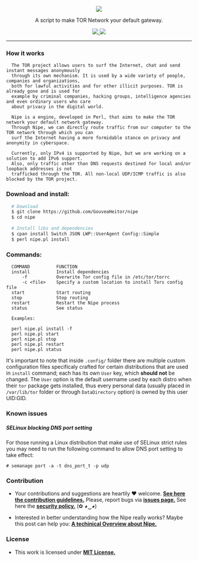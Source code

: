 <p align="center">
  <img src="https://heitorgouvea.me/images/publications/nipe-overview/logo.png">
  <p align="center">A script to make TOR Network your default gateway.</p>

  <p align="center">
    <a href="https://github.com/GouveaHeitor/nipe/blob/master/LICENSE.md">
      <img src="https://img.shields.io/badge/license-MIT-blue.svg">
    </a>
    <a href="https://github.com/GouveaHeitor/nipe/releases">
      <img src="https://img.shields.io/badge/version-0.9-blue.svg">
    </a>
  </p>
</p>

---


### How it works
```
  The TOR project allows users to surf the Internet, chat and send instant messages anonymously 
  through its own mechanism. It is used by a wide variety of people, companies and organizations, 
  both for lawful activities and for other illicit purposes. TOR is already gone and is used for 
  example by criminal companies, hacking groups, intelligence agencies and even ordinary users who care
  about privacy in the digital world. 
  
  Nipe is a engine, developed in Perl, that aims to make the TOR network your default network gateway. 
  Through Nipe, we can directly route traffic from our computer to the TOR network through which you can 
  surf the Internet having a more formidable stance on privacy and anonymity in cyberspace.
  
  Currently, only IPv4 is supported by Nipe, but we are working on a solution to add IPv6 support. 
  Also, only traffic other than DNS requests destined for local and/or loopback addresses is not 
  trafficked through the TOR. All non-local UDP/ICMP traffic is also blocked by the TOR project.
```


### Download and install:
```bash
  # Download
  $ git clone https://github.com/GouveaHeitor/nipe
  $ cd nipe
    
  # Install libs and dependencies
  $ cpan install Switch JSON LWP::UserAgent Config::Simple
  $ perl nipe.pl install
```

### Commands:
```
  COMMAND          FUNCTION
  install          Install dependencies
  	  -f           Overwrite Tor config file in /etc/tor/torrc
      -c <file>    Specify a custom location to install Tors config file
  start            Start routing
  stop             Stop routing
  restart          Restart the Nipe process
  status           See status

  Examples:

  perl nipe.pl install -f
  perl nipe.pl start
  perl nipe.pl stop
  perl nipe.pl restart
  perl nipe.pl status
```

It's important to note that inside `.config/` folder there are multiple custom configuration files specificaly
crafted for certain distributions that are used in `install` command; each has its own `User` key, which __should
not__ be changed. The `User` option is the default username used by each distro when their `tor` package gets
installed, thus every personal data (usually placed in `/var/lib/tor` folder or through `DataDirectory` option) is
owned by this user UID:GID.

### Known issues

##### SELinux blocking DNS port setting

For those running a Linux distribution that make use of SELinux strict rules you may need to run the following
command to allow DNS port setting to take effect:

```
# semanage port -a -t dns_port_t -p udp
```

### Contribution

- Your contributions and suggestions are heartily ♥ welcome. [**See here the contribution guidelines.**](/.github/CONTRIBUTING.md) Please, report bugs via [**issues page.**](https://github.com/GouveaHeitor/nipe/issues) See here the [**security policy.**](./github/SECURITY.md) (✿ ◕‿◕) 

- Interested in better understanding how the Nipe really works? Maybe this post can help you: [**A techinical Overview about Nipe.**](https://heitorgouvea.me/2019/11/19/Nipe-Overview)

### License

- This work is licensed under [**MIT License.**](https://github.com/GouveaHeitor/nipe/blob/master/LICENSE.md)